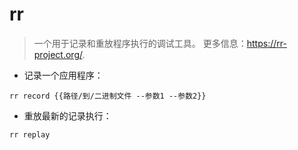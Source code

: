 # rr

> 一个用于记录和重放程序执行的调试工具。
> 更多信息：<https://rr-project.org/>.

- 记录一个应用程序：

`rr record {{路径/到/二进制文件 --参数1 --参数2}}`

- 重放最新的记录执行：

`rr replay`